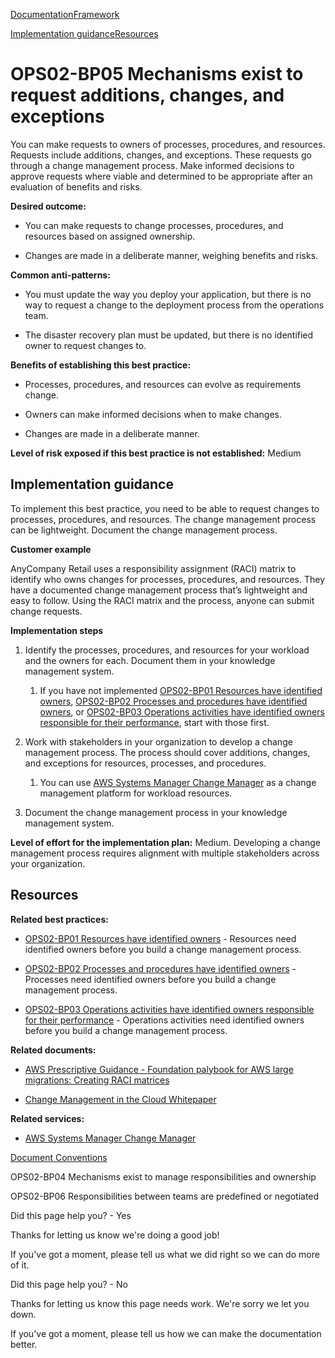 [Documentation](/index.html)[Framework](welcome.html)

[Implementation guidance](#implementation-guidance)[Resources](#resources)

# OPS02-BP05 Mechanisms exist to request additions, changes, and exceptions

You can make requests to owners of processes, procedures, and resources. Requests include additions, changes, and exceptions. These requests go through a change management process. Make informed decisions to approve requests where viable and determined to be appropriate after an evaluation of benefits and risks.

**Desired outcome:**

* You can make requests to change processes, procedures, and resources based on assigned ownership.

* Changes are made in a deliberate manner, weighing benefits and risks.

**Common anti-patterns:**

* You must update the way you deploy your application, but there is no way to request a change to the deployment process from the operations team.

* The disaster recovery plan must be updated, but there is no identified owner to request changes to.

**Benefits of establishing this best practice:**

* Processes, procedures, and resources can evolve as requirements change.

* Owners can make informed decisions when to make changes.

* Changes are made in a deliberate manner.

**Level of risk exposed if this best practice is not established:** Medium

## Implementation guidance

To implement this best practice, you need to be able to request changes to processes, procedures, and resources. The change management process can be lightweight. Document the change management process.

**Customer example**

AnyCompany Retail uses a responsibility assignment (RACI) matrix to identify who owns changes for processes, procedures, and resources. They have a documented change management process that’s lightweight and easy to follow. Using the RACI matrix and the process, anyone can submit change requests.

**Implementation steps**

1. Identify the processes, procedures, and resources for your workload and the owners for each. Document them in your knowledge management system.

   1. If you have not implemented [OPS02-BP01 Resources have identified owners](./ops_ops_model_def_resource_owners.html), [OPS02-BP02 Processes and procedures have identified owners](./ops_ops_model_def_proc_owners.html), or [OPS02-BP03 Operations activities have identified owners responsible for their performance](./ops_ops_model_def_activity_owners.html), start with those first.

2. Work with stakeholders in your organization to develop a change management process. The process should cover additions, changes, and exceptions for resources, processes, and procedures.

   1. You can use [AWS Systems Manager Change Manager](https://docs.aws.amazon.com/systems-manager/latest/userguide/change-manager.html) as a change management platform for workload resources.

3. Document the change management process in your knowledge management system.

**Level of effort for the implementation plan:** Medium. Developing a change management process requires alignment with multiple stakeholders across your organization.

## Resources

**Related best practices:**

* [OPS02-BP01 Resources have identified owners](./ops_ops_model_def_resource_owners.html) - Resources need identified owners before you build a change management process.

* [OPS02-BP02 Processes and procedures have identified owners](./ops_ops_model_def_proc_owners.html) - Processes need identified owners before you build a change management process.

* [OPS02-BP03 Operations activities have identified owners responsible for their performance](./ops_ops_model_def_activity_owners.html) - Operations activities need identified owners before you build a change management process.

**Related documents:**

* [AWS Prescriptive Guidance - Foundation palybook for AWS large migrations: Creating RACI matrices](https://docs.aws.amazon.com/prescriptive-guidance/latest/large-migration-foundation-playbook/team-org.html#raci)

* [Change Management in the Cloud Whitepaper](https://docs.aws.amazon.com/whitepapers/latest/change-management-in-the-cloud/change-management-in-the-cloud.html)

**Related services:**

* [AWS Systems Manager Change Manager](https://docs.aws.amazon.com/systems-manager/latest/userguide/change-manager.html)


[Document Conventions](/general/latest/gr/docconventions.html)

OPS02-BP04 Mechanisms exist to manage responsibilities and ownership

OPS02-BP06 Responsibilities between teams are predefined or negotiated

Did this page help you? - Yes

Thanks for letting us know we're doing a good job!

If you've got a moment, please tell us what we did right so we can do more of it.

Did this page help you? - No

Thanks for letting us know this page needs work. We're sorry we let you down.

If you've got a moment, please tell us how we can make the documentation better.</awsdocs-view></awsui-app-layout>